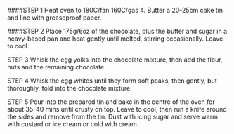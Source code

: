 ####STEP 1
Heat oven to 180C/fan 160C/gas 4. Butter a 20-25cm cake tin and line with greaseproof paper.

####STEP 2
Place 175g/6oz of the chocolate, plus the butter and sugar in a heavy-based pan and heat gently until melted, stirring occasionally. Leave to cool.

STEP 3
Whisk the egg yolks into the chocolate mixture, then add the flour, nuts and the remaining chocolate.

STEP 4
Whisk the egg whites until they form soft peaks, then gently, but thoroughly, fold into the chocolate mixture.

STEP 5
Pour into the prepared tin and bake in the centre of the oven for about 35-40 mins until crusty on top. Leave to cool, then run a knife around the sides and remove from the tin. Dust with icing sugar and serve warm with custard or ice cream or cold with cream.
